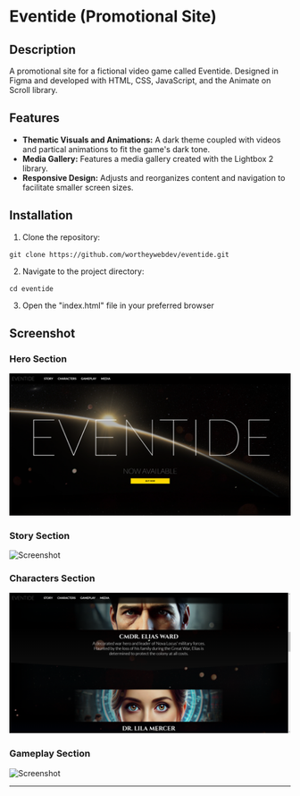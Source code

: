 # Eventide (Promotional Site)

## Description
A promotional site for a fictional video game called Eventide. Designed in Figma and developed with HTML, CSS, JavaScript, and the Animate on Scroll library.

## Features
- **Thematic Visuals and Animations:** A dark theme coupled with videos and partical animations to fit the game's dark tone.
- **Media Gallery:** Features a media gallery created with the Lightbox 2 library.  
- **Responsive Design:** Adjusts and reorganizes content and navigation to facilitate smaller screen sizes.

## Installation
1. Clone the repository:
~~~
git clone https://github.com/wortheywebdev/eventide.git
~~~
2. Navigate to the project directory:
~~~
cd eventide
~~~
3. Open the "index.html" file in your preferred browser

## Screenshot
### Hero Section
![Screenshot](https://github.com/WortheyWebDev/eventide/blob/main/screenshots/eventide-hero-1.png)

### Story Section
![Screenshot](https://github.com/WortheyWebDev/eventide/blob/main/screenshots/eventide-story-2.png)

### Characters Section
![Screenshot](https://github.com/WortheyWebDev/eventide/blob/main/screenshots/eventide-characters-3.png)

### Gameplay Section
![Screenshot](https://github.com/WortheyWebDev/eventide/blob/main/screenshots/eventide-features-4.png)

---
